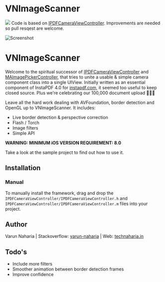 # VNImageScanner
<img src="https://travis-ci.org/varun-naharia/VNImageScanner.svg?branch=master">
Code is based on <a href="https://github.com/mmackh/IPDFCameraViewController" >IPDFCameraViewController</a>. Improvements are needed so pull resqest are welcome.

![Screenshot](https://raw.githubusercontent.com/mmackh/IPDFCameraViewController/master/mockup.png)

# VNImageScanner

Welcome to the spiritual successor of [IPDFCameraViewController](https://github.com/mmackh/IPDFCameraViewController) and [MAImagePickerController](https://github.com/mmackh/MAImagePickerController-of-InstaPDF), that tries to unite a usable & simple camera component class into a single UIView. Initially written as an essential component of InstaPDF 4.0 for [instapdf.com](https://instapdf.com), it seemed too useful to keep closed source. Plus we're celebrating our 100,000 document upload 🎉🎉🎉

Leave all the hard work dealing with AVFoundation, border detection and OpenGL up to VNImageScanner. It includes:

  - Live border detection & perspective correction
  - Flash / Torch
  - Image filters
  - Simple API
 
**WARNING: MINIMUM iOS VERSION REQUIREMENT: 8.0**

Take a look at the sample project to find out how to use it.


## Installation

### Manual

To manually install the framework, drag and drop the `IPDFCameraViewController/IPDFCameraViewController.h` and `IPDFCameraViewController/IPDFCameraViewController.m` files into your project.


## Author
Varun Naharia | Stackoverflow: [varun-naharia](http://stackoverflow.com/users/3851580/varun-naharia) | Web: [technaharia.in](http://technaharia.in)

## Todo's

 - Include more filters
 - Smoother animation between border detection frames
 - Improve confidence
